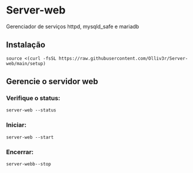 # Server-web
Gerenciador de serviços httpd, mysqld_safe e mariadb

## Instalação
```
source <(curl -fsSL https://raw.githubusercontent.com/Olliv3r/Server-web/main/setup)
```

## Gerencie o servidor web

### Verifique o status:
```
server-web --status
```

### Iniciar:
```
server-web --start
```
### Encerrar:
```
server-webb--stop
```
